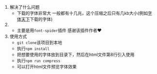 1. 解决了什么问题
	- 下载的字体非常大 一般都有十几兆，这个压缩之后只有几kb大小(例如[字体天下](https://www.fonts.net.cn/font-35942188604.html)下载的字体)
2. - 主要是用`font-spider`插件 感谢该插件作者♥️
3. 使用方式
	- `git clone`该项目到本地
	- 执行`npm install`
	- 把想要使用的字体放到目录下，然后在html文件第8行引入使用
	- 执行`npm run compress`
	- 可以打开html文件预览字体效果
